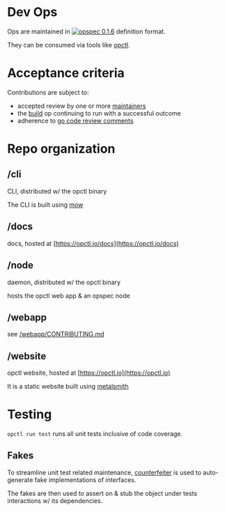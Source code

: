 # Dev Ops

Ops are maintained in
[![opspec 0.1.6](https://img.shields.io/badge/opspec-0.1.6-brightgreen.svg?colorA=6b6b6b&colorB=fc16be)](https://opspec.io)
definition format.

They can be consumed via tools like [opctl](https://opctl.io).

# Acceptance criteria

Contributions are subject to:

- accepted review by one or more
  [maintainers](https://github.com/orgs/opctl/teams/maintainers/members)
- the [build](.opspec/build) op continuing to run with a successful
  outcome
- adherence to
  [go code review comments](https://github.com/golang/go/wiki/CodeReviewComments)


# Repo organization

## /cli

CLI, distributed w/ the opctl binary

The CLI is built using [mow](https://github.com/jawher/mow.cli)

## /docs

docs, hosted at [https://opctl.io/docs](https://opctl.io/docs)

## /node

daemon, distributed w/ the opctl binary

hosts the opctl web app & an opspec node

## /webapp

see [/webapp/CONTRIBUTING.md](/webapp/CONTRIBUTING.md)

## /website

opctl website, hosted at [https://opctl.io](https://opctl.io)

It is a static website built using
[metalsmith](https://github.com/metalsmith/metalsmith)

# Testing

`opctl run test` runs all unit tests inclusive of code coverage.

## Fakes

To streamline unit test related maintenance, [counterfeiter](https://github.com/maxbrunsfeld/counterfeiter) is used to auto-generate fake implementations of interfaces.

The fakes are then used to assert on & stub the object under tests interactions w/ its dependencies. 